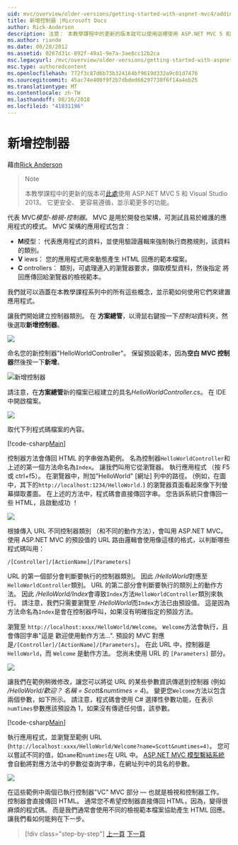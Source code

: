 ```yaml
---
uid: mvc/overview/older-versions/getting-started-with-aspnet-mvc4/adding-a-controller
title: 新增控制器 |Microsoft Docs
author: Rick-Anderson
description: 注意： 本教學課程中的更新的版本就可以使用這裡使用 ASP.NET MVC 5 和 Visual Studio 2013。 這是更安全、 更容易遵循，並示範...
ms.author: riande
ms.date: 08/28/2012
ms.assetid: 0267d31c-892f-49a1-9e7a-3ae8cc12b2ca
msc.legacyurl: /mvc/overview/older-versions/getting-started-with-aspnet-mvc4/adding-a-controller
msc.type: authoredcontent
ms.openlocfilehash: 772f3c87d6b73b324164bf9619d332a9c01d7476
ms.sourcegitcommit: 45ac74e400f9f2b7dbded66297730f6f14a4eb25
ms.translationtype: MT
ms.contentlocale: zh-TW
ms.lasthandoff: 08/16/2018
ms.locfileid: "41831196"
---
```

<a name="adding-a-controller"></a>新增控制器
====================
藉由[Rick Anderson](https://github.com/Rick-Anderson)

> > [!NOTE]
> > 本教學課程中的更新的版本可[此處](../../getting-started/introduction/getting-started.md)使用 ASP.NET MVC 5 和 Visual Studio 2013。 它更安全、 更容易遵循，並示範更多的功能。


代表 MVC*模型-檢視-控制器*。 MVC 是用於開發也架構，可測試且易於維護的應用程式的模式。 MVC 架構的應用程式包含：

- **M**模型： 代表應用程式的資料，並使用驗證邏輯來強制執行商務規則，該資料的類別。
- **V** iews： 您的應用程式用來動態產生 HTML 回應的範本檔案。
- **C** ontrollers： 類別，可處理連入的瀏覽器要求，擷取模型資料，然後指定 將回應傳回給瀏覽器的檢視範本。

我們就可以涵蓋在本教學課程系列中的所有這些概念，並示範如何使用它們來建置應用程式。

讓我們開始建立控制器類別。 在 **方案總管**，以滑鼠右鍵按一下*控制站*資料夾，然後選取**新增控制器**。

![](adding-a-controller/_static/image1.png)

命名您的新控制器&quot;HelloWorldController&quot;。 保留預設範本，因為**空白 MVC 控制器**然後按一下**新增**。

![新增控制器](adding-a-controller/_static/image2.png)

請注意，在**方案總管**新的檔案已經建立的具名*HelloWorldController.cs*。 在 IDE 中開啟檔案。

![](adding-a-controller/_static/image3.png)

取代下列程式碼檔案的內容。

[!code-csharp[Main](adding-a-controller/samples/sample1.cs)]

控制器方法會傳回 HTML 的字串做為範例。 名為控制器`HelloWorldController`和上述的第一個方法命名為`Index`。 讓我們叫用它從瀏覽器。 執行應用程式 （按 F5 或 ctrl+f5）。 在瀏覽器中，附加&quot;HelloWorld&quot; [網址] 列中的路徑。 (例如，在圖中，其下的`http://localhost:1234/HelloWorld.`) 的瀏覽器頁面看起來像下列螢幕擷取畫面。 在上述的方法中，程式碼會直接傳回字串。 您告訴系統只會傳回一些 HTML，且啟動成功 ！

![](adding-a-controller/_static/image4.png)

根據傳入 URL 不同控制器類別 （和不同的動作方法），會叫用 ASP.NET MVC。 使用 ASP.NET MVC 的預設值的 URL 路由邏輯會使用像這樣的格式，以判斷哪些程式碼叫用：

`/[Controller]/[ActionName]/[Parameters]`

URL 的第一個部分會判斷要執行的控制器類別。 因此 */HelloWorld*對應至`HelloWorldController`類別。 URL 的第二部分會判斷要執行的類別上的動作方法。 因此 */HelloWorld/Index*會導致`Index`方法`HelloWorldController`類別來執行。 請注意，我們只需要瀏覽至 */HelloWorld*而`Index`方法已由預設值。 這是因為方法命名為`Index`是會在控制器呼叫，如果沒有明確指定的預設方法。

瀏覽至 `http://localhost:xxxx/HelloWorld/Welcome`。 `Welcome`方法會執行，且會傳回字串&quot;這是 歡迎使用動作方法...&quot;. 預設的 MVC 對應是`/[Controller]/[ActionName]/[Parameters]`。 在此 URL 中，控制器是 `HelloWorld`，而 `Welcome` 是動作方法。 您尚未使用 URL 的 `[Parameters]` 部分。

![](adding-a-controller/_static/image5.png)

讓我們在範例稍微修改，讓您可以將從 URL 的某些參數資訊傳遞到控制器 (例如 */HelloWorld/歡迎？ 名稱 = Scott&amp;numtimes = 4*)。 變更您`Welcome`方法以包含兩個參數，如下所示。 請注意，程式碼會使用 C# 選擇性參數功能，在表示`numTimes`參數應該預設為 1，如果沒有傳遞任何值，該參數。

[!code-csharp[Main](adding-a-controller/samples/sample2.cs)]

執行應用程式，並瀏覽至範例 URL (`http://localhost:xxxx/HelloWorld/Welcome?name=Scott&numtimes=4)`。 您可以嘗試不同的值，如`name`和`numtimes`在 URL 中。 [ASP.NET MVC 模型繫結系統](http://odetocode.com/Blogs/scott/archive/2009/04/27/6-tips-for-asp-net-mvc-model-binding.aspx)會自動將對應方法中的參數從查詢字串，在網址列中的具名的參數。

![](adding-a-controller/_static/image6.png)

在這些範例中兩個已執行控制器&quot;VC&quot; MVC 部分 — 也就是檢視和控制器工作。 控制器會直接傳回 HTML。 通常您不希望控制器直接傳回 HTML，因為，變得很麻煩的程式碼。 而是我們通常會使用不同的檢視範本檔案協助產生 HTML 回應。 讓我們看如何能夠在下一步。

> [!div class="step-by-step"]
> [上一頁](intro-to-aspnet-mvc-4.md)
> [下一頁](adding-a-view.md)
